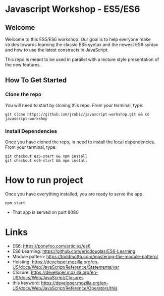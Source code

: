 # Javascript Workshop - ES5/ES6

## Welcome

Welcome to this ES5/ES6 workshop. Our goal is to help everyone make strides towards learning the classic ES5 syntax and the newest ES6 syntax and how to use the latest constructs in JavaScript.  

This repo is meant to be used in parallel with a lecture style presentation of the new features.

## How To Get Started

### Clone the repo
You will need to start by cloning this repo. From your terminal, type:
```
git clone https://github.com/jrobic/javascript-workshop.git && cd javascript-workshop
```

### Install Dependencies
Once you have cloned the repo, in need to install the local dependencies. From your terminal, type:
```
git checkout es5-start && npm install
git checkout es6-start && npm install
```

# How to run project

Once you have everything installed, you are ready to serve the app.
```
npm start
```

* That app is served on port 8080


# Links

- ES6: https://ponyfoo.com/articles/es6
- ES6 Learning: https://github.com/ericdouglas/ES6-Learning
- Module pattern: https://toddmotto.com/mastering-the-module-pattern/
- Hoisting: https://developer.mozilla.org/en-US/docs/Web/JavaScript/Reference/Statements/var
- Closure: https://developer.mozilla.org/en-US/docs/Web/JavaScript/Closures
- this keyword: https://developer.mozilla.org/en-US/docs/Web/JavaScript/Reference/Operators/this
